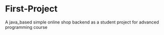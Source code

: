 # First-Project
A java_based simple online shop backend as a student project for advanced programming course
